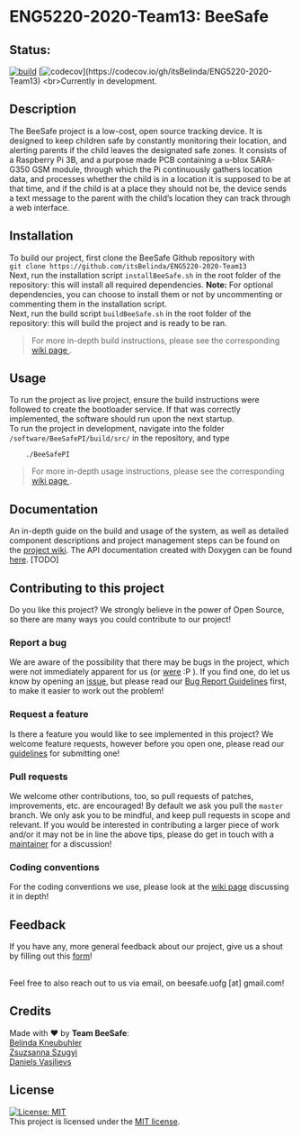 # ENG5220-2020-Team13: BeeSafe
## Status:
[![build](https://travis-ci.com/itsBelinda/ENG5220-2020-Team13.svg?token=kxeDEXY2kiCv968c3pfm&branch=devpi)](https://travis-ci.com/itsBelinda/ENG5220-2020-Team13)
[![codecov](https://codecov.io/gh/itsBelinda/ENG5220-2020-Team13/branch/devpi/graph/badge.svg?)](https://codecov.io/gh/itsBelinda/ENG5220-2020-Team13)
<br>Currently in development.

## Description
The BeeSafe project is a low-cost, open source tracking device. It is designed to keep children safe by constantly monitoring their location, and alerting parents if the child leaves the designated safe zones. It consists of a Raspberry Pi 3B, and a purpose made PCB containing a u-blox SARA-G350 GSM module, through which the Pi continuously gathers location data, and processes whether the child is in a location it is supposed to be at that time, and if the child is at a place they should not be, the device sends a text message to the parent with the child’s location they can track through a web interface. 

## Installation
To build our project, first clone the BeeSafe Github repository with
<br>
`
git clone https://github.com/itsBelinda/ENG5220-2020-Team13
`
<br>
Next, run the installation script `installBeeSafe.sh` in the root folder of the repository: this will install all required dependencies. **Note:** For optional dependencies, you can choose to install them or not by uncommenting or commenting them in the installation script.
<br>
Next, run the build script `buildBeeSafe.sh` in the root folder of the repository: this will build the project and is ready to be ran. 
> For more in-depth build instructions, please see the corresponding <a href="https://github.com/itsBelinda/ENG5220-2020-Team13/wiki/Build-Guide"> wiki page </a>.

## Usage
To run the project as live project, ensure the build instructions were followed to create the bootloader service. If that was correctly implemented, the software should run upon the next startup.
<br>
To run the project in development, navigate into the folder `/software/BeeSafePI/build/src/` in the repository, and type
```
	./BeeSafePI
```
> For more in-depth usage instructions, please see the corresponding <a href="https://github.com/itsBelinda/ENG5220-2020-Team13/wiki/User-Guide"> wiki page </a>.

## Documentation
An in-depth guide on the build and usage of the system, as well as detailed component descriptions and project management steps can be found on the <a href="https://github.com/itsBelinda/ENG5220-2020-Team13/wiki"> project wiki</a>. The API documentation created with Doxygen can be found <a href="">here</a>. [TODO]

## Contributing to this project
Do you like this project? We strongly believe in the power of Open Source, so there are many ways you could contribute to our project!

### Report a bug
We are aware of the possibility that there may be bugs in the project, which were not immediately apparent for us (or <a href="https://github.com/itsBelinda/ENG5220-2020-Team13/wiki/Project-Management%3A-Further-Work">were</a> :P ). If you find one, do let us know by opening an <a href="https://github.com/itsBelinda/ENG5220-2020-Team13/issues">issue</a>, but please read our <a href="https://github.com/itsBelinda/ENG5220-2020-Team13/blob/master/.github/ISSUE_TEMPLATE/bug_report.md">Bug Report Guidelines</a> first, to make it easier to work out the problem!

### Request a feature
Is there a feature you would like to see implemented in this project? We welcome feature requests, however before you open one, please read our <a href="https://github.com/itsBelinda/ENG5220-2020-Team13/blob/master/.github/ISSUE_TEMPLATE/feature_request.md">guidelines</a> for submitting one!

### Pull requests
We welcome other contributions, too, so pull requests of patches, improvements, etc. are encouraged! By default we ask you pull the `master` branch. We only ask you to be mindful, and keep pull requests in scope and relevant. If you would be interested in contributing a larger piece of work and/or it may not be in line the above tips, please do get in touch with a <a href="https://github.com/itsBelinda/ENG5220-2020-Team13/blob/master/README.md#credits">maintainer</a> for a discussion!

### Coding conventions
For the coding conventions we use, please look at the <a href="https://github.com/itsBelinda/ENG5220-2020-Team13/wiki/Contributions#coding-conventions">wiki page</a> discussing it in depth!

## Feedback
If you have any, more general feedback about our project, give us a shout by filling out this <a href="https://forms.gle/tGHM2jB7GBWfdgk3A">form</a>!

<br>
Feel free to also reach out to us via email, on beesafe.uofg [at] gmail.com!

## Credits
Made with :heart: by <b>Team BeeSafe</b>:<br>
<a href="https://github.com/itsBelinda/">Belinda Kneubuhler</a><br>
<a href="https://github.com/szugyizs/">Zsuzsanna Szugyi</a><br>
<a href="https://github.com/dans-acc/">Daniels Vasiljevs</a><br>

## License
[![License: MIT](https://img.shields.io/badge/License-MIT-yellow.svg)](https://opensource.org/licenses/MIT)
<br>
This project is licensed under the <a href="https://github.com/itsBelinda/ENG5220-2020-Team13/blob/master/LICENSE">MIT license</a>.

